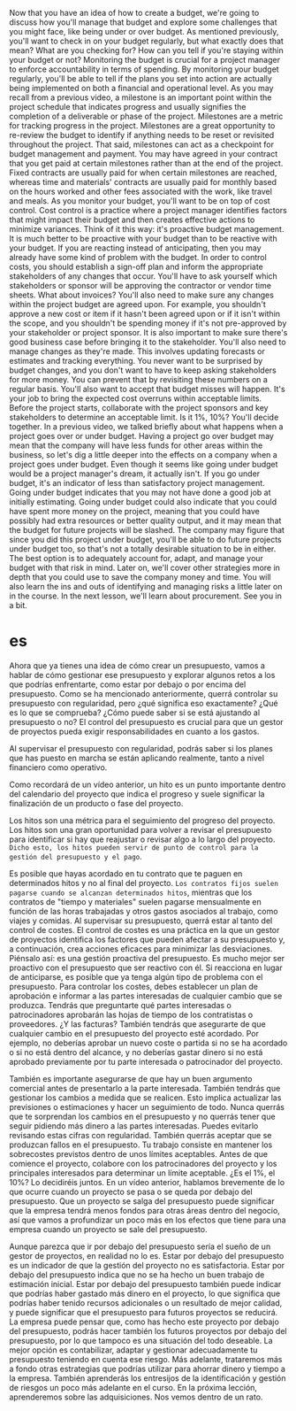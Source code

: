 Now that you have an idea of how to create a budget, we're going to discuss how you'll manage that budget and explore some challenges that you might face, like being under or over budget. As mentioned previously, you'll want to check in on your budget regularly, but what exactly does that mean? What are you checking for? How can you tell if you're staying within your budget or not? Monitoring the budget is crucial for a project manager to enforce accountability in terms of spending.
By monitoring your budget regularly, you'll be able to tell if the plans you set into action are actually being implemented on both a financial and operational level. As you may recall from a previous video, a milestone is an important point within the project schedule that indicates progress and usually signifies the completion of a deliverable or phase of the project. Milestones are a metric for tracking progress in the project. Milestones are a great opportunity to re-review the budget to identify if anything needs to be reset or revisited throughout the project. That said, milestones can act as a checkpoint for budget management and payment. You may have agreed in your contract that you get paid at certain milestones rather than at the end of the project. Fixed contracts are usually paid for when certain milestones are reached, whereas time and materials' contracts are usually paid for monthly based on the hours worked and other fees associated with the work, like travel and meals. As you monitor your budget, you'll want to be on top of cost control. Cost control is a practice where a project manager identifies factors that might impact their budget and then creates effective actions to minimize variances.
Think of it this way: it's proactive budget management. It is much better to be proactive with your budget than to be reactive with your budget. If you are reacting instead of anticipating, then you may already have some kind of problem with the budget. In order to control costs, you should establish a sign-off plan and inform the appropriate stakeholders of any changes that occur.
You'll have to ask yourself which stakeholders or sponsor will be approving the contractor or vendor time sheets. What about invoices? You'll also need to make sure any changes within the project budget are agreed upon. For example, you shouldn't approve a new cost or item if it hasn't been agreed upon or if it isn't within the scope, and you shouldn't be spending money if it's not pre-approved by your stakeholder or project sponsor.
It is also important to make sure there's good business case before bringing it to the stakeholder. You'll also need to manage changes as they're made. This involves updating forecasts or estimates and tracking everything. You never want to be surprised by budget changes, and you don't want to have to keep asking stakeholders for more money. You can prevent that by revisiting these numbers on a regular basis. You'll also want to accept that budget misses will happen. It's your job to bring the expected cost overruns within acceptable limits. Before the project starts, collaborate with the project sponsors and key stakeholders to determine an acceptable limit. Is it 1%, 10%? You'll decide together. In a previous video, we talked briefly about what happens when a project goes over or under budget. Having a project go over budget may mean that the company will have less funds for other areas within the business, so let's dig a little deeper into the effects on a company when a project goes under budget. Even though it seems like going under budget would be a project manager's dream, it actually isn't. If you go under budget, it's an indicator of less than satisfactory project management. Going under budget indicates that you may not have done a good job at initially estimating. Going under budget could also indicate that you could have spent more money on the project, meaning that you could have possibly had extra resources or better quality output, and it may mean that the budget for future projects will be slashed. The company may figure that since you did this project under budget, you'll be able to do future projects under budget too, so that's not a totally desirable situation to be in either. The best option is to adequately account for, adapt, and manage your budget with that risk in mind. Later on, we'll cover other strategies more in depth that you could use to save the company money and time. You will also learn the ins and outs of identifying and managing risks a little later on in the course. In the next lesson, we'll learn about procurement. See you in a bit.
# es
Ahora que ya tienes una idea de cómo crear un presupuesto, vamos a hablar de cómo gestionar ese presupuesto y explorar algunos retos a los que podrías enfrentarte, como estar por debajo o por encima del presupuesto.
Como se ha mencionado anteriormente, querrá controlar su presupuesto con regularidad, pero ¿qué significa eso exactamente? ¿Qué es lo que se comprueba?
¿Cómo puede saber si se está ajustando al presupuesto o no?
El control del presupuesto es crucial para que un gestor de proyectos pueda exigir responsabilidades en cuanto a los gastos.


Al supervisar el presupuesto con regularidad, podrás saber si los planes que has puesto en marcha se están aplicando realmente, tanto a nivel financiero como operativo.

Como recordará de un vídeo anterior, un hito es un punto importante dentro del calendario del proyecto que indica el progreso y suele significar la finalización de un producto o fase del proyecto.

Los hitos son una métrica para el seguimiento del progreso del proyecto.
Los hitos son una gran oportunidad para volver a revisar el presupuesto para identificar si hay que reajustar o revisar algo a lo largo del proyecto.
`Dicho esto, los hitos pueden servir de punto de control para la gestión del presupuesto y el pago`.

Es posible que hayas acordado en tu contrato que te paguen en determinados hitos y no al final del proyecto.
`Los contratos fijos suelen pagarse cuando se alcanzan determinados hitos`, mientras que los contratos de "tiempo y materiales" suelen pagarse mensualmente en función de las horas trabajadas y otros gastos asociados al trabajo, como viajes y comidas.
Al supervisar su presupuesto, querrá estar al tanto del control de costes. El control de costes es una práctica en la que un gestor de proyectos identifica los factores que pueden afectar a su presupuesto y, a continuación, crea acciones eficaces para minimizar las desviaciones.
Piénsalo así: es una gestión proactiva del presupuesto.
Es mucho mejor ser proactivo con el presupuesto que ser reactivo con él.
Si reacciona en lugar de anticiparse, es posible que ya tenga algún tipo de problema con el presupuesto.
Para controlar los costes, debes establecer un plan de aprobación e informar a las partes interesadas de cualquier cambio que se produzca.
Tendrás que preguntarte qué partes interesadas o patrocinadores aprobarán las hojas de tiempo de los contratistas o proveedores.
¿Y las facturas? También tendrás que asegurarte de que cualquier cambio en el presupuesto del proyecto esté acordado.
Por ejemplo, no deberías aprobar un nuevo coste o partida si no se ha acordado o si no está dentro del alcance, y no deberías gastar dinero si no está aprobado previamente por tu parte interesada o patrocinador del proyecto.


También es importante asegurarse de que hay un buen argumento comercial antes de presentarlo a la parte interesada.
También tendrás que gestionar los cambios a medida que se realicen. Esto implica actualizar las previsiones o estimaciones y hacer un seguimiento de todo.
Nunca querrás que te sorprendan los cambios en el presupuesto y no querrás tener que seguir pidiendo más dinero a las partes interesadas.
Puedes evitarlo revisando estas cifras con regularidad. También querrás aceptar que se produzcan fallos en el presupuesto. Tu trabajo consiste en mantener los sobrecostes previstos dentro de unos límites aceptables.
Antes de que comience el proyecto, colabore con los patrocinadores del proyecto y los principales interesados para determinar un límite aceptable.
¿Es el 1%, el 10%? Lo decidiréis juntos.
En un vídeo anterior, hablamos brevemente de lo que ocurre cuando un proyecto se pasa o se queda por debajo del presupuesto.
Que un proyecto se salga del presupuesto puede significar que la empresa tendrá menos fondos para otras áreas dentro del negocio, así que vamos a profundizar un poco más en los efectos que tiene para una empresa cuando un proyecto se sale del presupuesto.

Aunque parezca que ir por debajo del presupuesto sería el sueño de un gestor de proyectos, en realidad no lo es. Estar por debajo del presupuesto es un indicador de que la gestión del proyecto no es satisfactoria. Estar por debajo del presupuesto indica que no se ha hecho un buen trabajo de estimación inicial. Estar por debajo del presupuesto también puede indicar que podrías haber gastado más dinero en el proyecto, lo que significa que podrías haber tenido recursos adicionales o un resultado de mejor calidad, y puede significar que el presupuesto para futuros proyectos se reducirá. La empresa puede pensar que, como has hecho este proyecto por debajo del presupuesto, podrás hacer también los futuros proyectos por debajo del presupuesto, por lo que tampoco es una situación del todo deseable. La mejor opción es contabilizar, adaptar y gestionar adecuadamente tu presupuesto teniendo en cuenta ese riesgo. Más adelante, trataremos más a fondo otras estrategias que podrías utilizar para ahorrar dinero y tiempo a la empresa. También aprenderás los entresijos de la identificación y gestión de riesgos un poco más adelante en el curso. En la próxima lección, aprenderemos sobre las adquisiciones. Nos vemos dentro de un rato.